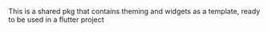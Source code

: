 This is a shared pkg that contains theming and widgets as a template, ready to be used in a flutter project

